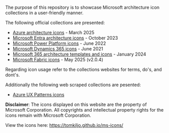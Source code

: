 The purpose of this repository is to showcase Microsoft architecture icon collections in a user-friendly manner.

The following official collections are presented:

- [Azure architecture icons](https://learn.microsoft.com/en-us/azure/architecture/icons) - March 2025
- [Microsoft Entra architecture icons](https://learn.microsoft.com/en-us/entra/architecture/architecture-icons) - October 2023
- [Microsoft Power Platform icons](https://learn.microsoft.com/en-us/power-platform/guidance/icons) - June 2022
- [Microsoft Dynamics 365 icons](https://learn.microsoft.com/en-us/dynamics365/get-started/icon) - June 2021
- [Microsoft 365 architecture templates and icons](https://learn.microsoft.com/en-us/microsoft-365/solutions/architecture-icons-templates) - January 2024
- [Microsoft Fabric icons](https://learn.microsoft.com/en-us/fabric/fundamentals/icons) - May 2025 (v2.0.4)

Regarding icon usage refer to the collections websites for terms, do's, and dont's.

Additionally the following web scraped collections are pesented:

- [Azure UX Patterns icons](https://azure.microsoft.com/en-gb/patterns/styles/glyphs-icons/)

**Disclaimer**: The icons displayed on this website are the property of Microsoft Corporation. All copyrights and intellectual property rights for the icons remain with Microsoft Corporation.

View the icons here: https://tomkiljo.github.io/ms-icons/
